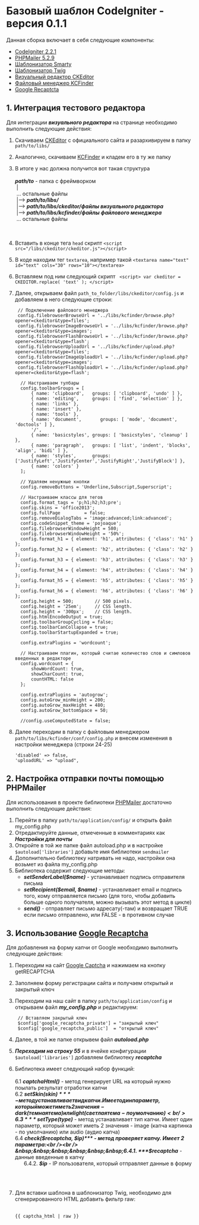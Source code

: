 # Базовый шаблон CodeIgniter - версия 0.1.1

Данная сборка включает в себя следующие компоненты:

* [CodeIgniter 2.2.1](http://codeigniter.com)
* [PHPMailer 5.2.9](https://github.com/PHPMailer/PHPMailer)
* [Шаблонизатор Smarty](http://www.smarty.net/)
* [Шаблонизатор Twig](http://twig.sensiolabs.org/)
* [Визуальный редактор CKEditor](http://ckeditor.com/)
* [Файловый менеджер KCFinder](http://kcfinder.sunhater.com/)
* [Google Recaptcta](https://developers.google.com/recaptcha/)

## 1. Интеграция тестового редактора

Для интеграции ***визуального редактора*** на странице необходимо выполнить следующие действия:

1. Скачиваем [CKEditor](http://ckeditor.com/) с официального сайта и разархивируем в папку
`path/to/libs/`
2. Аналогично, скачиваем [KCFinder](http://kcfinder.sunhater.com/) и кладем его в ту же папку
3. В итоге у нас должна получится вот такая структура
<br /><br />
    ***path/to*** - папка с фреймворком<br />
    &nbsp;|<br />
    &nbsp;...  остальные файлы<br />
    &nbsp;|--> ***path/to/libs/***<br />
    &nbsp;|--> ***path/to/libs/ckeditor/файлы визуального редактора***<br />
    &nbsp;|--> ***path/to/libs/kcfinder/файлы файлового менеджера***<br />
    &nbsp;...  остальные файлы<br />
    <br /><br />
2. Вставить в конце тега `head` скрипт `<script src="/libs/ckeditor/ckeditor.js"></script>`
3. В коде находим тег `textarea`, например такой `<textarea name="text" id="text" cols="30" rows="10"></textarea>`
4. Вставляем под ним следующий скрипт
    ` <script>
         var ckeditor = CKEDITOR.replace( 'text' );
     </script>`
5. Далее, открываем файл `path_to_folder/libs/ckeditor/config.js` и добавляем в него следующие строки:
        
        // Подключение файлового менеджера
        config.filebrowserBrowseUrl = '../libs/kcfinder/browse.php?opener=ckeditor&type=files';
        config.filebrowserImageBrowseUrl = '../libs/kcfinder/browse.php?opener=ckeditor&type=images';
        config.filebrowserFlashBrowseUrl = '../libs/kcfinder/browse.php?opener=ckeditor&type=flash';
        config.filebrowserUploadUrl = '../libs/kcfinder/upload.php?opener=ckeditor&type=files';
        config.filebrowserImageUploadUrl = '../libs/kcfinder/upload.php?opener=ckeditor&type=images';
        config.filebrowserFlashUploadUrl = '../libs/kcfinder/upload.php?opener=ckeditor&type=flash';
        
         // Настраиваем тулбары
         config.toolbarGroups = [
             { name: 'clipboard',   groups: [ 'clipboard', 'undo' ] },
             { name: 'editing',     groups: [ 'find', 'selection' ] },
             { name: 'links' },
             { name: 'insert' },
             { name: 'tools' },
             { name: 'document',	   groups: [ 'mode', 'document', 'doctools' ] },
             '/',
             { name: 'basicstyles', groups: [ 'basicstyles', 'cleanup' ] },
             { name: 'paragraph',   groups: [ 'list', 'indent', 'blocks', 'align', 'bidi' ] },
             { name: 'styles',      groups: ['JustifyLeft','JustifyCenter','JustifyRight','JustifyBlock'] },
             { name: 'colors' }
         ];
     
         // Удаляем ненужные кнопки
         config.removeButtons = 'Underline,Subscript,Superscript';
     
         // Настраиваем классы для тегов
         config.format_tags = 'p;h1;h2;h3;pre';
         config.skins = 'office2013';
         config.fullPage         = false;
         config.removeDialogTabs = 'image:advanced;link:advanced';
         config.codeSnippet_theme = 'pojoaque';
         config.filebrowserWindowHeight = 580;
         config.filebrowserWindowHeight = '50%';
         config.format_h1 = { element: 'h1', attributes: { 'class': 'h1' } };
         config.format_h2 = { element: 'h2', attributes: { 'class': 'h2' } };
         config.format_h3 = { element: 'h3', attributes: { 'class': 'h3' } };
         config.format_h4 = { element: 'h4', attributes: { 'class': 'h4' } };
         config.format_h5 = { element: 'h5', attributes: { 'class': 'h5' } };
         config.format_h6 = { element: 'h6', attributes: { 'class': 'h6' } };
         config.height = 500;        // 500 pixels.
         config.height = '25em';     // CSS length.
         config.height = '300px';    // CSS length.
         config.htmlEncodeOutput = true;
         config.toolbarGroupCycling = false;
         config.toolbarCanCollapse = true;
         config.toolbarStartupExpanded = true;
     
         config.extraPlugins = 'wordcount';
     
         // Настраиваем плагин, который считае количество слов и симловов введенных в редакторе
         config.wordcount = {
             showWordCount: true,
             showCharCount: true,
             countHTML: false
         };
     
         config.extraPlugins = 'autogrow';
         config.autoGrow_minHeight = 200;
         config.autoGrow_maxHeight = 480;
         config.autoGrow_bottomSpace = 50;
     
         //config.useComputedState = false;
 
 6. Далее переходим в папку с файловым менеджером `path/to/libs/kcfinder/conf/config.php`
 и внесем изменения в настройки менеджера (строки 24-25)
 
        'disabled' => false,
        'uploadURL' => "upload",
        
        
## 2. Настройка отправки почты помощью PHPMailer

Для использования в проекте библиотеки [PHPMailer](http://kcfinder.sunhater.com/) достаточно выполнить следующие действия:

1. Перейти в папку `path/to/application/config/` и открыть файл my_config.php
2. Отредактируйте данные, отмеченные в комментариях как ***Настройки для почты***
3. Откройте в той же папке файл autoload.php и в настройке `$autoload['libraries']` добавьте имя библиотеки `sendmailer`
4. Дополнительно библиотеку натривать не надо, настройки она возьмет из файла my_config.php
5. Библиотека содержит следующие методы:
    * ***setSenderLabel($name)*** - устанавливает подпись отправителя письма
    * ***setRecipient($email, $name)*** - устанавливает email и подпись того, кому отправляется письмо (для того, чтобы добавить больше
    одного получателя, можно вызывать этот метод в цикле)
    * ***send()*** - отправляет письмо адресату(-там) и возвращает TRUE если письмо отправлено, или FALSE - в противном случае
    
## 3. Использование [Google Recaptcha](https://developers.google.com/recaptcha/)

Для добавления на форму капчи от Google необходимо выполнить следующие действия:

1. Переходим на сайт [Google Captcha](https://www.google.com/recaptcha/intro/index.html) и нажимаем на кнопку getRECAPTCHA
2. Заполняем форму регистрации сайта и получаем открытый и закрытый ключ
3. Переходим на наш сайт в папку `path/to/application/config` и открываем файл ***my_config.php*** и редактируем:

        // Вставляем закрытый ключ
        $config['google_recaptcha_private'] = "закрытый ключ"
        $config['google_recaptcha_public']  = "открытый ключ"
     
4. Далее, в той же папке открывем файл ***autoload.php***
5. ***Переходим на строку 55*** и в ячейке конфигурации `$autoload['libraries']` добавляем библиотеку ***recaptcha***
6. Библиотека имеет следующий набор функций:
    <br /><br />
    6.1 ***captchaHtml()*** - метод генерирует URL на который нужно поылать результат отработки капчи<br />
    6.2 ***setSkin($skin)*** - метод устанавливает вид капчи. Имеет один параметр, который может иметь 2 значения - dark (темная тема) или light (светлая тема - по умолчанию)<br />
    6.3 ***setType($type)*** - метод устанавливает тип капчи. Имеет один параметр, который может иметь 2 значения - image (капча картинка - по умолчанию) или audio (аудио капча)<br />
    6.4 ***check($recaptcha, $ip)*** - метод проверяет капчу. Имеет 2 параметра:<br /><br />
        &nbsp;&nbsp;&nbsp;&nbsp;&nbsp;&nbsp;6.4.1. ***$recaptcha*** - данные введенные в капчу<br />
        &nbsp;&nbsp;&nbsp;&nbsp;&nbsp;&nbsp;6.4.2. ***$ip*** - IP пользователя, который отправляет данные в форму<br />
        
    <br /><br />
    
7. Для вставки шаблона в шаблонизатор Twig, необходимо для сгенерированного HTML добавить фильтр raw:<br /><br />
    
    ```
    {{ captcha_html | raw }}
    ```